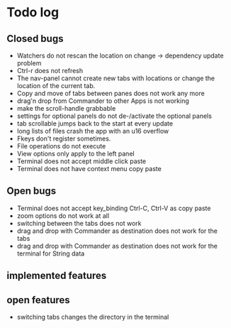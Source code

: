 # Todo log

## Closed bugs

- Watchers do not rescan the location on change -> dependency update problem
- Ctrl-r does not refresh
- The nav-panel cannot create new tabs with locations or change the location of the current tab.
- Copy and move of tabs between panes does not work any more
- drag'n drop from Commander to other Apps is not working
- make the scroll-handle grabbable
- settings for optional panels do not de-/activate the optional panels
- tab scrollable jumps back to the start at every update
- long lists of files crash the app with an u16 overflow
- Fkeys don't register sometimes.
- File operations do not execute
- View options only apply to the left panel
- Terminal does not accept middle click paste
- Terminal does not have context menu copy paste

## Open bugs

- Terminal does not accept key_binding Ctrl-C, Ctrl-V as copy paste
- zoom options do not work at all
- switching between the tabs does not work
- drag and drop with Commander as destination does not work for the tabs
- drag and drop with Commander as destination does not work for the terminal for String data

## implemented features

## open features

- switching tabs changes the directory in the terminal
  